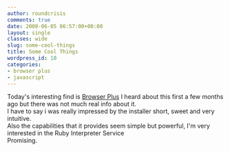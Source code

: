 ```yaml
---
author: roundcrisis
comments: true
date: 2008-06-05 06:57:00+00:00
layout: single
classes: wide
slug: some-cool-things
title: Some Cool Things
wordpress_id: 10
categories:
- browser plus
- javascript
---
```


Today's interesting find is [Browser Plus](http://re3-bplus-001.yos.re3.yahoo.com/docs/samples/) I heard about this first a few months ago but there was not much real info about it.  
I have to say i was really impressed by the installer short, sweet and very intuitive.  
Also the capabilities that it provides seem simple but powerful, I'm very interested in the Ruby Interpreter Service  
Promising.
